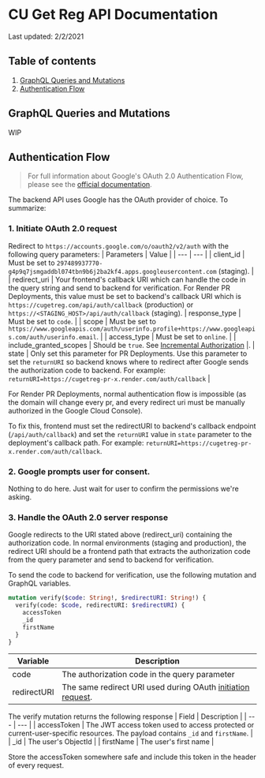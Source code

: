 # CU Get Reg API Documentation

Last updated: 2/2/2021

## Table of contents

1. [GraphQL Queries and Mutations](#graphql-queries-and-mutations)
2. [Authentication Flow](#authentication-flow)

## GraphQL Queries and Mutations

WIP

## Authentication Flow

> For full information about Google's OAuth 2.0 Authentication Flow, please see the [official documentation](https://developers.google.com/identity/protocols/oauth2/web-server#creatingclient).

The backend API uses Google has the OAuth provider of choice. To summarize:

### 1. Initiate OAuth 2.0 request

Redirect to `https://accounts.google.com/o/oauth2/v2/auth` with the following query parameters:
| Parameters | Value |
| --- | --- |
| client_id | Must be set to `297489937770-g4p9q7jsmgaddbl074tbn9b6j2ba2kf4.apps.googleusercontent.com` (staging). |
| redirect_uri | Your frontend's callback URI which can handle the code in the query string and send to backend for verification. For Render PR Deployments, this value must be set to backend's callback URI which is `https://cugetreg.com/api/auth/callback` (production) or `https://<STAGING_HOST>/api/auth/callback` (staging).
| response_type | Must be set to `code`. |
| scope | Must be set to `https://www.googleapis.com/auth/userinfo.profile+https://www.googleapis.com/auth/userinfo.email`. |
| access_type | Must be set to `online`. |
| include_granted_scopes | Should be `true`. See [Incremental Authorization](https://developers.google.com/identity/protocols/oauth2/web-server#incrementalAuth) |.
| state | Only set this parameter for PR Deployments. Use this parameter to set the `returnURI` so backend knows where to redirect after Google sends the authorization code to backend. For example: `returnURI=https://cugetreg-pr-x.render.com/auth/callback` |

For Render PR Deployments, normal authentication flow is impossible (as the domain will change every pr, and every redirect uri must be manually authorized in the Google Cloud Console).

To fix this, frontend must set the redirectURI to backend's callback endpoint (`/api/auth/callback`) and set the `returnURI` value in `state` parameter to the deployment's callback path. For example: `returnURI=https://cugetreg-pr-x.render.com/auth/callback`.

### 2. Google prompts user for consent.

Nothing to do here. Just wait for user to confirm the permissions we're asking.

### 3. Handle the OAuth 2.0 server response

Google redirects to the URI stated above (redirect_uri) containing the authorization code. In normal environments (staging and production), the redirect URI should be a frontend path that extracts the authorization code from the query parameter and send to backend for verification.

To send the code to backend for verification, use the following mutation and GraphQL variables.

```graphql
mutation verify($code: String!, $redirectURI: String!) {
  verify(code: $code, redirectURI: $redirectURI) {
    accessToken
    _id
    firstName
  }
}
```

| Variable    | Description                                                                                 |
| ----------- | ------------------------------------------------------------------------------------------- |
| code        | The authorization code in the query parameter                                               |
| redirectURI | The same redirect URI used during OAuth [initiation request](#1-initiate-oauth-20-request). |

The verify mutation returns the following response
| Field | Description |
| --- | --- |
| accessToken | The JWT access token used to access protected or current-user-specific resources. The payload contains `_id` and `firstName`. |
| \_id | The user's ObjectId |
| firstName | The user's first name |

Store the accessToken somewhere safe and include this token in the header of every request.
